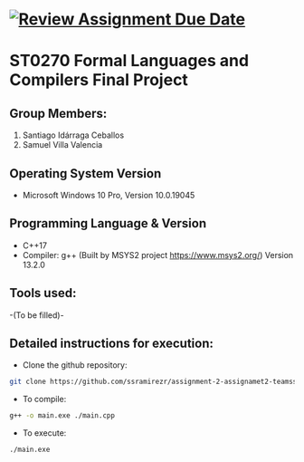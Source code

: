 [![Review Assignment Due Date](https://classroom.github.com/assets/deadline-readme-button-24ddc0f5d75046c5622901739e7c5dd533143b0c8e959d652212380cedb1ea36.svg)](https://classroom.github.com/a/kw1YU2tQ)
=
ST0270 Formal Languages and Compilers Final Project
=
## Group Members:
1. Santiago Idárraga Ceballos
2. Samuel Villa Valencia

## Operating System Version
- Microsoft Windows 10 Pro, Version 10.0.19045

## Programming Language & Version
- C++17
- Compiler: g++ (Built by MSYS2 project https://www.msys2.org/) Version 13.2.0

## Tools used:

-(To be filled)-


## Detailed instructions for execution:
- Clone the github repository:
```bash
git clone https://github.com/ssramirezr/assignment-2-assignamet2-teamss.git
```

- To compile:
``` bash
g++ -o main.exe ./main.cpp
```

- To execute:
``` bash
./main.exe
```